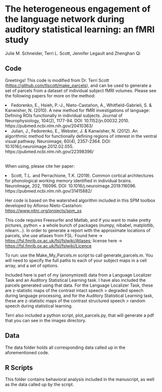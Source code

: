 # The heterogeneous engagement of the language network during auditory statistical learning: an fMRI study
Julie M. Schneider, Terri L. Scott, Jennifer Legault and Zhenghan Qi

## Code

Greetings! This code is modified from Dr. Terri Scott (https://github.com/tlscott/make_parcels), and can be used to generate a set of parcels from a dataset of individual subject fMRI volumes. Please see the following papers for more on the method:

<li>Fedorenko, E., Hsieh, P.-J., Nieto-Castañon, A., Whitfield-Gabrieli, S. & Kanwisher, N. (2010). A new method for fMRI investigations of language: Defining ROIs functionally in individual subjects. Journal of Neurophysiology, 104(2), 1177-94. DOI: 10.1152/jn.00032.2010.<br> https://pubmed.ncbi.nlm.nih.gov/20410363/</li> 
<li>Julian, J., Fedorenko, E., Webster, J. & Kanwisher, N. (2012). An algorithmic method for functionally defining regions of interest in the ventral visual pathway. Neuroimage, 60(4), 2357-2364. DOI: 10.1016/j.neuroimage.2012.02.055.<br> https://pubmed.ncbi.nlm.nih.gov/22398396/</li>
<br>

When using, please cite her paper: 
<li>Scott, T.L. and Perrachione, T.K. (2019). Common cortical architectures for phonological working memory identified in individual brains. NeuroImage, 202, 116096. DOI: 10.1016/j.neuroimage.2019.116096.<br> https://pubmed.ncbi.nlm.nih.gov/31415882/</li>

Her code is based on the watershed algorithm included in this SPM toolbox developed by Alfonso Nieto-Castañon: https://www.nitrc.org/projects/spm_ss


This code requires Freesurfer and Matlab, and if you want to make pretty pictures, python + a whole bunch of packages (numpy, nibabel, matplotlib, nilearn...). In order to generate a report with the approximate locations of parcels, she use atlases from FSL. Found here -> https://fsl.fmrib.ox.ac.uk/fsl/fslwiki/Atlases; license here -> https://fsl.fmrib.ox.ac.uk/fsl/fslwiki/Licence


To run: use the Make_My_Parcels.m script to call generate_parcels.m. You will need to specify the full paths to each of your subject maps in a cell array, and a set of options.


Included here is part of my (anonymized) data from a Language Localizer Task and an Auditory Statistical Learning task. I have also included the parcels generated using that data. For the Language Localizer Task, these are z-statistic maps of the contrast intact speech > degraded speech during language processing, and for the Auditory Statistical Learning task, these are z-statistic maps of the contrast structured speech > random speech during statistical learning.


Terri also included a python script, plot_parcels.py, that will generate a pdf that you can see in the images directory.

## Data

The data folder holds all corresponding data called up in the aforementioned code. 

## R Scripts

This folder contains behavioral analysis included in the manuscript, as well as the data called up by the script. 
